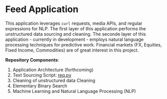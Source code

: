 # Feed Application

This application leverages ```curl``` requests, media APIs, and regular expressions for NLP. The first layer of this application performs the unstructured data sourcing and cleaning. The seconde layer of this application - currently in development - employs natural language processing techniques for predictive work. Financial markets (FX, Equities, Fixed Income, Commodities) are of great interest in this project.

**Repository Components**:

1. Application Architecture (forthcoming) 
2. Text Sourcing Script: <a href="https://github.com/benlusamba/feed/blob/master/req.py" target="_blank">req.py</a>
3. Cleaning of unstructured data Cleaning
4. Elementary Binary Search
5. Machine Learning and Natural Language Processing (NLP)